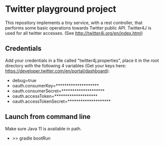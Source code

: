 # Twitter playground project

This repository implements a tiny service, with a rest controller, that performs some basic operations 
towards Twitter public API. Twitter4J is used for all twitter accesses. (See http://twitter4j.org/en/index.html)

## Credentials
Add your credentials in a file called "twitter4j.properties", place it in the root directory with
the following 4 variables (Get your keys here: https://developer.twitter.com/en/portal/dashboard): 

* debug=true
* oauth.consumerKey=******************** 
* oauth.consumerSecret=********************
* oauth.accessToken=********************
* oauth.accessTokenSecret=********************

## Launch from command line
Make sure Java 11 is available in path. 
 * \>\> gradle bootRun
